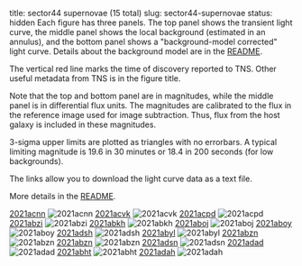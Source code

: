 title: sector44 supernovae (15 total)
slug: sector44-supernovae
status: hidden
  Each figure has three panels.  The top panel shows the transient light curve, the middle panel shows the local background (estimated in an annulus), and the bottom panel shows a "background-model corrected" light curve. Details about the background model are in the [README]({filename}../README/README.md). 
 
 The vertical red line marks the time of discovery reported to TNS. Other useful metadata from TNS is in the figure title.

 Note that the top and bottom panel are in magnitudes, while the middle panel is in differential flux units. The magnitudes are calibrated to the flux in the reference image used for image subtraction. Thus, flux from the host galaxy is included in these magnitudes. 

  3-sigma upper limits are plotted as triangles with no errorbars. A typical limiting magnitude is 19.6 in 30 minutes or 18.4 in 200 seconds (for low backgrounds).

The links allow you to download the light curve data as a text file. 

More details in the [README]({filename}../README/README.md).


[2021acnn]({static}../..//light_curves/sector44/lc_2021acnn_cleaned)
![2021acnn]({static}../../images/sector44/lc_2021acnn_cleaned.png)
[2021acvk]({static}../..//light_curves/sector44/lc_2021acvk_cleaned)
![2021acvk]({static}../../images/sector44/lc_2021acvk_cleaned.png)
[2021acpd]({static}../..//light_curves/sector44/lc_2021acpd_cleaned)
![2021acpd]({static}../../images/sector44/lc_2021acpd_cleaned.png)
[2021abzi]({static}../..//light_curves/sector44/lc_2021abzi_cleaned)
![2021abzi]({static}../../images/sector44/lc_2021abzi_cleaned.png)
[2021abkh]({static}../..//light_curves/sector44/lc_2021abkh_cleaned)
![2021abkh]({static}../../images/sector44/lc_2021abkh_cleaned.png)
[2021aboj]({static}../..//light_curves/sector44/lc_2021aboj_cleaned)
![2021aboj]({static}../../images/sector44/lc_2021aboj_cleaned.png)
[2021aboy]({static}../..//light_curves/sector44/lc_2021aboy_cleaned)
![2021aboy]({static}../../images/sector44/lc_2021aboy_cleaned.png)
[2021adsh]({static}../..//light_curves/sector44/lc_2021adsh_cleaned)
![2021adsh]({static}../../images/sector44/lc_2021adsh_cleaned.png)
[2021abyl]({static}../..//light_curves/sector44/lc_2021abyl_cleaned)
![2021abyl]({static}../../images/sector44/lc_2021abyl_cleaned.png)
[2021abzn]({static}../..//light_curves/sector44/lc_2021abzn_detrended)
![2021abzn]({static}../../images/sector44/lc_2021abzn_detrended.png)
[2021abzn]({static}../..//light_curves/sector44/lc_2021abzn_cleaned)
![2021abzn]({static}../../images/sector44/lc_2021abzn_cleaned.png)
[2021adsn]({static}../..//light_curves/sector44/lc_2021adsn_cleaned)
![2021adsn]({static}../../images/sector44/lc_2021adsn_cleaned.png)
[2021adad]({static}../..//light_curves/sector44/lc_2021adad_cleaned)
![2021adad]({static}../../images/sector44/lc_2021adad_cleaned.png)
[2021abht]({static}../..//light_curves/sector44/lc_2021abht_cleaned)
![2021abht]({static}../../images/sector44/lc_2021abht_cleaned.png)
[2021adah]({static}../..//light_curves/sector44/lc_2021adah_cleaned)
![2021adah]({static}../../images/sector44/lc_2021adah_cleaned.png)
